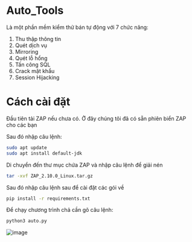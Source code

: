 # Auto_Tools
Là một phần mềm kiểm thử bán tự động với 7 chức năng:
1. Thu thập thông tin
2. Quét dịch vụ
3. Mirroring
4. Quét lỗ hổng
5. Tấn công SQL
6. Crack mật khẩu
7. Session Hijacking
# Cách cài đặt

Đầu tiên tải ZAP nếu chưa có. Ở đây chúng tôi đã có sẵn phiên biển ZAP cho các bạn

Sau đó nhập câu lệnh:

   ```bash
  sudo apt update
  sudo apt install default-jdk
  ```
Di chuyển đến thư mục chứa ZAP và nhập câu lệnh để giải nén

   ```bash
  tar -xvf ZAP_2.10.0_Linux.tar.gz
  ```
Sau đó nhập câu lệnh sau để cài đặt các gói về
  
  ```bash
pip install -r requirements.txt
 ```
Để chạy chương trình chả cần gõ câu lệnh:

 ```bash
python3 auto.py
 ```
![image](https://github.com/killorkill/Auto_/assets/83548177/85ee7c0f-2ed1-4c99-ad2d-938857ef157d)


